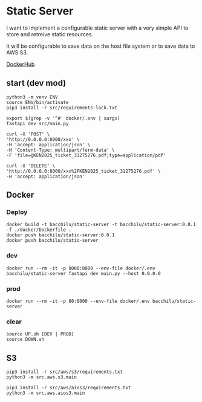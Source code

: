 # Static Server

I want to implement a configurable static server with a very simple API to store and retreive static resources.

It will be configurable to save data on the host file system or to save data to AWS S3.

[DockerHub](https://hub.docker.com/repository/docker/bacchilu/static-server)

## start (dev mod)

    python3 -m venv ENV
    source ENV/bin/activate
    pip3 install -r src/requirements-lock.txt

    export $(grep -v '^#' docker/.env | xargs)
    fastapi dev src/main.py

    curl -X 'POST' \
    'http://0.0.0.0:8000/xxx' \
    -H 'accept: application/json' \
    -H 'Content-Type: multipart/form-data' \
    -F 'file=@KEN2025_ticket_31275276.pdf;type=application/pdf'

    curl -X 'DELETE' \
    'http://0.0.0.0:8000/xxx%2FKEN2025_ticket_31275276.pdf' \
    -H 'accept: application/json'

## Docker

### Deploy

    docker build -t bacchilu/static-server -t bacchilu/static-server:0.0.1 -f ./docker/Dockerfile .
    docker push bacchilu/static-server:0.0.1
    docker push bacchilu/static-server

### dev

    docker run --rm -it -p 8000:8000 --env-file docker/.env bacchilu/static-server fastapi dev main.py --host 0.0.0.0

### prod

    docker run --rm -it -p 80:8000 --env-file docker/.env bacchilu/static-server

### clear

    source UP.sh [DEV | PROD]
    source DOWN.sh

## S3

    pip3 install -r src/aws/s3/requirements.txt
    python3 -m src.aws.s3.main

    pip3 install -r src/aws/aios3/requirements.txt
    python3 -m src.aws.aios3.main
